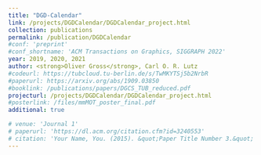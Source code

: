 ```yaml
---
title: "DGD-Calendar"
link: /projects/DGDCalendar/DGDCalendar_project.html
collection: publications
permalink: /publication/DGDCalendar
#conf: 'preprint'
#conf_shortname: 'ACM Transactions on Graphics, SIGGRAPH 2022'
year: 2019, 2020, 2021
author: <strong>Oliver Gross</strong>, Carl O. R. Lutz
#codeurl: https://tubcloud.tu-berlin.de/s/TwMKYTSj5b2NrbR
#paperurl: https://arxiv.org/abs/1909.03850
#booklink: /publications/papers/DGCS_TUB_reduced.pdf
projecturl: /projects/DGDCalendar/DGDCalendar_project.html
#posterlink: /files/mmMOT_poster_final.pdf
additional: true

# venue: 'Journal 1'
# paperurl: 'https://dl.acm.org/citation.cfm?id=3240553'
# citation: 'Your Name, You. (2015). &quot;Paper Title Number 3.&quot; <i>Journal 1</i>. 1(3).'
---
```

